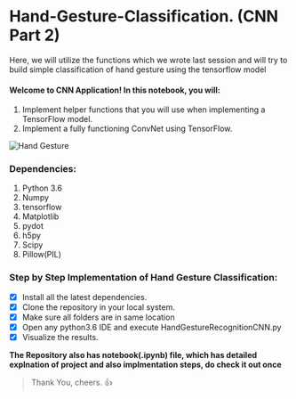 # Hand-Gesture-Classification. (CNN Part 2)
Here, we will utilize the functions which we wrote last session and will try to build simple classification of hand gesture using the tensorflow model

#### Welcome to CNN Application! In this notebook, you will:
1. Implement helper functions that you will use when implementing a TensorFlow model.
2. Implement a fully functioning ConvNet using TensorFlow.

![Hand Gesture](https://user-images.githubusercontent.com/29506542/40320492-8c4a2a5a-5d49-11e8-8169-2846ba0d86ca.png)

### Dependencies:
1. Python 3.6
2. Numpy
3. tensorflow
4. Matplotlib
5. pydot
6. h5py
7. Scipy
8. Pillow(PIL)

### Step by Step Implementation of Hand Gesture Classification:
- [x] Install all the latest dependencies.
- [x] Clone the repository in your local system.
- [x] Make sure all folders are in same location
- [x] Open any python3.6 IDE and execute HandGestureRecognitionCNN.py
- [x] Visualize the results.

**The Repository also has notebook(.ipynb) file, which has detailed explnation of
project and also implmentation steps, do check it out once**

> Thank You, cheers. :+1:
